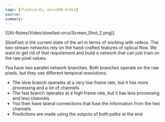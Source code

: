 ```yaml
---
tags: [flashcards, eecs498-dl4cv]
source:
summary:
---
```


![[AI-Notes/Video/slowfast-srcs/Screen_Shot_2.png]]

SlowFast is the current state of the art in terms of working with videos. The two-stream networks rely on the hand-crafted features of optical flow. We want to get rid of that requirement and build a network that can just train on the raw pixel values.

You have two parallel network branches. Both branches operate on the raw pixels, but they use different temporal resolutions. 

- The slow branch operates at a very low frame rate, but it has more processing and a lot of channels.
- The fast branch operates at a high frame rate, but it has less processing and less channels.
- You then have lateral connections that fuse the information from the two channels
- Predictions are made using the outputs of both paths at the end